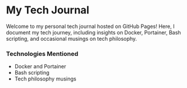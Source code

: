 # My Tech Journal

Welcome to my personal tech journal hosted on GitHub Pages! Here, I document my tech journey, including insights on Docker, Portainer, Bash scripting, and occasional musings on tech philosophy.

### Technologies Mentioned
- Docker and Portainer
- Bash scripting
- Tech philosophy musings
